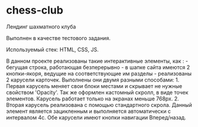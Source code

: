 # chess-club
Лендинг шахматного клуба

Выполнен в качестве тестового задания.

Используемый стек: HTML, CSS, JS.

В данном проекте реализованы такие интерактивные элементы, как :
    - бегущая строка, работающая безперерывно
    - в шапке сайта имеются 2 кнопки-якоря, ведущие на соответствующие им разделы
    - реализованы 2 карусели карточек. Выполнены они двумя разными способами:
        1. Первая карусель меняет свои блоки местами и скрывает не нужные свойством 'Opacity'. Так же оформлен кастомный скролл, в виде точек элементов. Карусель работает только на экранах меньше 768px.
        2. Вторая карусель реализована с помощью стандартного скрола. Данный элемент является зацикленным и выполняется автоматически с интервалом 4с.
    Обе карусели имеют кнопки навигации Вперед/назад.